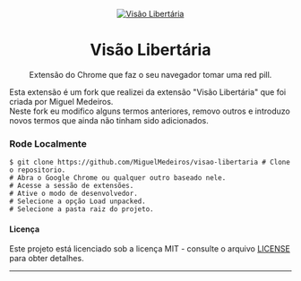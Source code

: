 <div align="center">

[![Visão Libertária](img/icon.png)](https://chrome.google.com/webstore/detail/vis%C3%A3o-libert%C3%A1ria/jnafjgekhpiipmhihkmoboggpclkdijl)

# **Visão Libertária**

Extensão do Chrome que faz o seu navegador tomar uma red pill.

</div>
Esta extensão é um fork que realizei da extensão "Visão Libertária" que foi criada por Miguel Medeiros.
</br>
Neste fork eu modifico alguns termos anteriores, removo outros e introduzo novos termos que ainda não tinham sido adicionados.

### Rode Localmente

```shell
$ git clone https://github.com/MiguelMedeiros/visao-libertaria # Clone o repositorio.
# Abra o Google Chrome ou qualquer outro baseado nele.
# Acesse a sessão de extensões.
# Ative o modo de desenvolvedor.
# Selecione a opção Load unpacked.
# Selecione a pasta raiz do projeto.
```

#### Licença

Este projeto está licenciado sob a licença MIT - consulte o arquivo [LICENSE](LICENSE) para obter detalhes.

---

